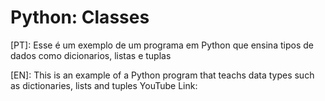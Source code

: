 # Python: Classes

[PT]: Esse é um exemplo de um programa em Python que ensina tipos de dados como dicionarios, listas e tuplas

[EN]: This is an example of a Python program that teachs data types such as dictionaries, lists and tuples
YouTube Link: 